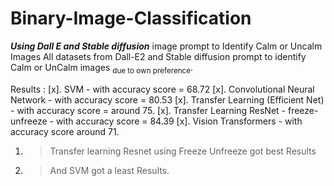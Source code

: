 # Binary-Image-Classification

***Using Dall E and Stable diffusion*** image prompt to Identify Calm or Uncalm Images
All datasets from Dall-E2 and Stable diffusion prompt to identify Calm or UnCalm images <sub>due to own preference</sub>.

Results : 
[x]. SVM  - with accuracy score = 68.72
[x]. Convolutional Neural Network - with accuracy score = 80.53
[x]. Transfer Learning (Efficient Net) - with accuracy score = around 75.
[x]. Transfer Learning ResNet - freeze-unfreeze - with accuracy score = 84.39
[x]. Vision Transformers - with accuracy score around 71.

1. > Transfer learning Resnet using Freeze Unfreeze got best Results 
2. > And SVM got a least Results.
